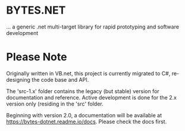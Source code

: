# BYTES.NET
... a generic .net multi-target library for rapid prototyping and software development

# Please Note
Originally written in VB.net, this project is currently migrated to C#, re-designing the code base and API. 

The 'src-1.x' folder contains the legacy (but stable) version for documentation and reference. Active development is done for the 2.x version only (residing in the 'src' folder. 

Beginning with version 2.0, a documentation will be available at https://bytes-dotnet.readme.io/docs. Please check the docs first.